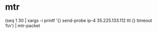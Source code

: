 # mtr


(seq 1 30 | xargs -i printf '{} send-probe ip-4 35.225.133.112 ttl {} timeout 1\n') | mtr-packet
